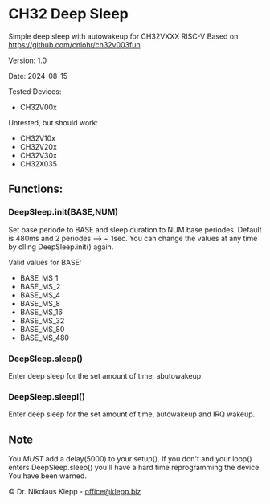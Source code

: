 # CH32 Deep Sleep
Simple deep sleep with autowakeup for CH32VXXX RISC-V
Based on https://github.com/cnlohr/ch32v003fun

Version: 1.0

Date: 2024-08-15

Tested Devices:
* CH32V00x

Untested, but should work:
* CH32V10x
* CH32V20x
* CH32V30x
* CH32X035

## Functions:

### DeepSleep.init(BASE,NUM)

Set base periode to BASE and sleep duration to NUM base periodes.
Default is 480ms and 2 periodes --> ~ 1sec.
You can change the values at any time by clling DeepSleep.init() again.

Valid values for BASE:

* BASE_MS_1
* BASE_MS_2
* BASE_MS_4
* BASE_MS_8
* BASE_MS_16
* BASE_MS_32
* BASE_MS_80
* BASE_MS_480

### DeepSleep.sleep()

Enter deep sleep for the set amount of time, abutowakeup.

### DeepSleep.sleepI()

Enter deep sleep for the set amount of time, autowakeup and IRQ wakeup.

## Note
You *MUST* add a delay(5000) to your setup(). If you don't and your loop() enters
DeepSleep.sleep() you'll have a hard time reprogramming the device. You have been warned.

© Dr. Nikolaus Klepp - office@klepp.biz
